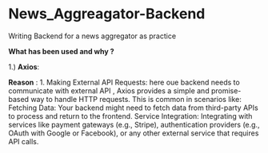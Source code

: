 # News_Aggreagator-Backend
Writing Backend for a news aggregator as practice

__What has been used and why ?__

1.) __Axios__:

__Reason__ : 1. Making External API Requests: here oue backend needs to communicate with external API , Axios provides a simple and promise-based way to handle HTTP requests. This is common in scenarios like:
Fetching Data: Your backend might need to fetch data from third-party APIs to process and return to the frontend.
Service Integration: Integrating with services like payment gateways (e.g., Stripe), authentication providers (e.g., OAuth with Google or Facebook), or any other external service that requires API calls.
